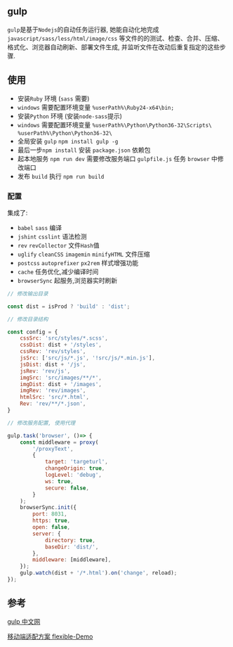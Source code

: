 ## gulp

`gulp`是基于`Nodejs`的自动任务运行器, 她能自动化地完成`javascript/sass/less/html/image/css` 等文件的的测试、检查、合并、压缩、格式化、浏览器自动刷新、部署文件生成, 并监听文件在改动后重复指定的这些步骤.

<!-- <a herf="http://www.gulpjs.com.cn/docs/getting-started/" target="_blank">Gulp 中文网 入门指南</a> -->

## 使用

- 安装`Ruby` 环境 (`sass` 需要)
- `windows` 需要配置环境变量 `%userPath%\Ruby24-x64\bin;`
- 安装`Python` 环境 (安装`node-sass`提示)
- `windows` 需要配置环境变量 `%userPath%\Python\Python36-32\Scripts\` `%userPath%\Python\Python36-32\`
- 全局安装 `gulp` `npm install gulp -g`
- 最后一步`npm install` 安装 `package.json` 依赖包
- 起本地服务 `npm run dev` 需要修改服务端口 `gulpfile.js` 任务 `browser` 中修改端口
- 发布 `build` 执行 `npm run build`

### 配置

集成了:
- `babel` `sass` 编译
- `jshint` `csslint` 语法检测
- `rev` `revCollector` 文件`Hash`值
- `uglify` `cleanCSS` `imagemin` `minifyHTML` 文件压缩
- `postcss` `autoprefixer` `px2rem` 样式增强功能
- `cache` 任务优化,减少编译时间
- `browserSync` 起服务,浏览器实时刷新

```javascript
// 修改输出目录

const dist = isProd ? 'build' : 'dist';
```

```javascript
// 修改目录结构

const config = {
    cssSrc: 'src/styles/*.scss',
    cssDist: dist + '/styles',
    cssRev: 'rev/styles',
    jsSrc: ['src/js/*.js', '!src/js/*.min.js'],
    jsDist: dist + '/js',
    jsRev: 'rev/js',
    imgSrc: 'src/images/**/*',
    imgDist: dist + '/images',
    imgRev: 'rev/images',
    htmlSrc: 'src/*.html',
    Rev: 'rev/**/*.json',
}
```

```javascript
// 修改服务配置, 使用代理

gulp.task('browser', ()=> {
    const middleware = proxy(
        '/proxyText',
        {
            target: 'targeturl',
            changeOrigin: true,
            logLevel: 'debug',
            ws: true,
            secure: false,
        }
    );
    browserSync.init({
        port: 8031,
        https: true,
        open: false,
        server: {
            directory: true,
            baseDir: 'dist/',
        },
        middleware: [middleware],
    });
    gulp.watch(dist + '/*.html').on('change', reload);
});
```

## 参考

[gulp 中文网](http://www.gulpjs.com.cn/)   

[移动端适配方案 flexible-Demo](https://github.com/evanhunt/flexible-Demo)
